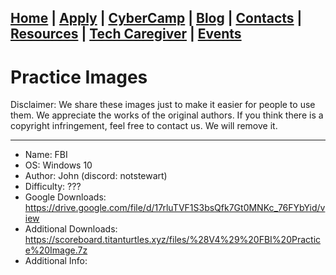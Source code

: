 ## [Home](./index.html) | [Apply](./apply.html) | [CyberCamp](./cybercamp.html) | [Blog](./blog.html) | [Contacts](./contacts.html) | [Resources](./resources) | [Tech Caregiver](./techcg.html) | [Events](./events.html)

# Practice Images

Disclaimer: We share these images just to make it easier for people to use them. We appreciate the works of the original authors. If you think there is a copyright infringement, feel free to contact us. We will remove it.

---

* Name: FBI
* OS: Windows 10
* Author: John (discord: notstewart) 
* Difficulty: ???
* Google Downloads: https://drive.google.com/file/d/17rluTVF1S3bsQfk7Gt0MNKc_76FYbYid/view
* Additional Downloads: https://scoreboard.titanturtles.xyz/files/%28V4%29%20FBI%20Practice%20Image.7z
* Additional Info: 
